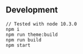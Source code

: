 ## Development
```
// Tested with node 10.3.0
npm i
npm run theme:build
npm run build
npm start
```
